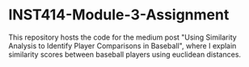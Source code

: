# INST414-Module-3-Assignment

This repository hosts the code for the medium post "Using Similarity Analysis to Identify Player Comparisons in Baseball", where I explain similarity scores between baseball players using euclidean distances.
